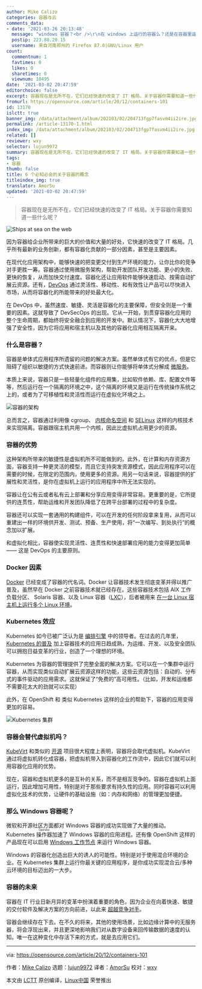 ```yaml
---
author: Mike Calizo
categories: 容器与云
comments_data:
- date: '2021-03-26 20:13:48'
  message: "windows 容器？<br />\r\n在 windows 上运行的容器么？还是在容器里运行 windows？"
  postip: 223.88.20.15
  username: 来自河南郑州的 Firefox 87.0|GNU/Linux 用户
count:
  commentnum: 1
  favtimes: 0
  likes: 0
  sharetimes: 0
  viewnum: 10495
date: '2021-03-02 20:47:59'
editorchoice: false
excerpt: 容器现在是无所不在，它们已经快速的改变了 IT 格局。关于容器你需要知道一些什么呢？
fromurl: https://opensource.com/article/20/12/containers-101
id: 13170
islctt: true
banner_img: /data/attachment/album/202103/02/204713fgp7fasvm4ii2ire.jpg
permalink: /article-13170-1.html
index_img: /data/attachment/album/202103/02/204713fgp7fasvm4ii2ire.jpg.thumb.jpg
related: []
reviewer: wxy
selector: lujun9972
summary: 容器现在是无所不在，它们已经快速的改变了 IT 格局。关于容器你需要知道一些什么呢？
tags:
- 容器
thumb: false
title: 6 个必知必会的关于容器的概念
titleindex_img: true
translator: AmorSu
updated: '2021-03-02 20:47:59'
---
```



> 
> 容器现在是无所不在，它们已经快速的改变了 IT 格局。关于容器你需要知道一些什么呢？
> 
> 
> 


![](/data/attachment/album/202103/02/204713fgp7fasvm4ii2ire.jpg "Ships at sea on the web")


因为容器给企业所带来的巨大的价值和大量的好处，它快速的改变了 IT 格局。几乎所有最新的业务创新，都有容器化贡献的一部分因素，甚至是主要因素。


在现代化应用架构中，能够快速的把变更交付到生产环境的能力，让你比你的竞争对手更胜一筹。容器通过使用微服务架构，帮助开发团队开发功能、更小的失败、更快的恢复，从而加快交付速度。容器化还让应用软件能够快速启动、按需自动扩展云资源。还有，[DevOps](https://opensource.com/resources/devops) 通过灵活性、移动性、和有效性让产品可以尽快进入市场，从而将容器化的所能带来的好处最大化。


在 DevOps 中，虽然速度、敏捷、灵活是容器化的主要保障，但安全则是一个重要的因素。这就导致了 DevSecOps 的出现。它从一开始，到贯穿容器化应用的整个生命周期，都始终将安全融合到应用的开发中。默认情况下，容器化大大地增强了安全性，因为它将应用和宿主机以及其他的容器化应用相互隔离开来。


### 什么是容器？


容器是单体式应用程序所遗留的问题的解决方案。虽然单体式有它的优点，但是它阻碍了组织以敏捷的方式快速前进。而容器则让你能够将单体式分解成 [微服务](https://opensource.com/resources/what-are-microservices)。


本质上来说，容器只是一些轻量化组件的应用集，比如软件依赖、库、配置文件等等，然后运行在一个隔离的环境之中，这个隔离的环境又是运行在传统操作系统之上的，或者为了可移植性和灵活性而运行在虚拟化环境之上。


![容器的架构](/data/attachment/album/202103/02/204801d4a4av48zdx744yb.png "Container architecture")


总而言之，容器通过利用像 cgroup、 [内核命名空间](https://opensource.com/article/19/10/namespaces-and-containers-linux) 和 [SELinux](https://opensource.com/article/20/11/selinux-containers) 这样的内核技术来实现隔离。容器跟宿主机共用一个内核，因此比虚拟机占用更少的资源。


### 容器的优势


这种架构所带来的敏捷性是虚拟机所不可能做到的。此外，在计算和内存资源方面，容器支持一种更灵活的模型，而且它支持突发资源模式，因此应用程序可以在需要的时候，在限定的范围内，使用更多的资源。用另一句话来说，容器提供的扩展性和灵活性，是你在虚拟机上运行的应用程序中所无法实现的。


容器让在公有云或者私有云上部署和分享应用变得非常容易。更重要的是，它所提供的连贯性，帮助运维和开发团队降低了在跨平台部署的过程中的复杂度。


容器还可以实现一套通用的构建组件，可以在开发的任何阶段拿来复用，从而可以重建出一样的环境供开发、测试、预备、生产使用，将“一次编写、到处执行”的概念加以扩展。


和虚拟化相比，容器使实现灵活性、连贯性和快速部署应用的能力变得更加简单 —— 这是 DevOps 的主要原则。


### Docker 因素


[Docker](https://opensource.com/resources/what-docker) 已经变成了容器的代名词。Docker 让容器技术发生彻底变革并得以推广普及，虽然早在 Docker 之前容器技术就已经存在。这些容器技术包括 AIX 工作负载分区、 Solaris 容器、以及 Linux 容器（[LXC](https://linuxcontainers.org/)），后者被用来 [在一台 Linux 宿主机上运行多个 Linux 环境](https://opensource.com/article/18/11/behind-scenes-linux-containers)。


### Kubernetes 效应


Kubernetes 如今已被广泛认为是 [编排引擎](https://opensource.com/article/20/11/orchestration-vs-automation) 中的领导者。在过去的几年里，[Kubernetes 的普及](https://enterprisersproject.com/article/2020/6/kubernetes-statistics-2020) 加上容器技术的应用日趋成熟，为运维、开发、以及安全团队可以拥抱日益变革的行业，创造了一个理想的环境。


Kubernetes 为容器的管理提供了完整全面的解决方案。它可以在一个集群中运行容器，从而实现类似自动扩展云资源这样的功能，这些云资源包括：自动的、分布式的事件驱动的应用需求。这就保证了“免费的”高可用性。（比如，开发和运维都不需要花太大的劲就可以实现）


此外，在 OpenShift 和 类似 Kubernetes 这样的企业的帮助下，容器的应用变得更加的容易。


![Kubernetes 集群](/data/attachment/album/202103/02/204801c7vl1p2v757fmvil.png "Kubernetes cluster")


### 容器会替代虚拟机吗？


[KubeVirt](https://kubevirt.io/) 和类似的 [开源](https://opensource.com/resources/what-open-source) 项目很大程度上表明，容器将会取代虚拟机。KubeVirt 通过将虚拟机转化成容器，把虚拟机带入到容器化的工作流中，因此它们就可以利用容器化应用的优势。


现在，容器和虚拟机更多的是互补的关系，而不是相互竞争的。容器在虚拟机上面运行，因此增加可用性，特别是对于那些要求有持久性的应用。同时容器可以利用虚拟化技术的优势，让硬件的基础设施（如：内存和网络）的管理更加便捷。


### 那么 Windows 容器呢？


微软和开源社区方面都对 Windows 容器的成功实现做了大量的推动。Kubernetes <ruby> 操作器 <rt>  Operator </rt></ruby> 加速了 Windows 容器的应用进程。还有像 OpenShift 这样的产品现在可以启用 [Windows 工作节点](https://www.openshift.com/blog/announcing-the-community-windows-machine-config-operator-on-openshift-4.6) 来运行 Windows 容器。


Windows 的容器化创造出巨大的诱人的可能性。特别是对于使用混合环境的企业。在 Kubernetes 集群上运行你最关键的应用程序，是你成功实现混合云/多种云环境的目标迈出的一大步。


### 容器的未来


容器在 IT 行业日新月异的变革中扮演着重要的角色，因为企业在向着快速、敏捷的交付软件及解决方案的方向前进，以此来 [超越竞争对手](https://www.imd.org/research-knowledge/articles/the-battle-for-digital-disruption-startups-vs-incumbents/)。


容器会继续存在下去。在不久的将来，其他的使用场景，比如边缘计算中的无服务器，将会浮现出来，并且更深地影响我们对从数字设备来回传输数据的速度的认知。唯一在这种变化中存活下来的方式，就是去应用它们。




---


via: <https://opensource.com/article/20/12/containers-101>


作者：[Mike Calizo](https://opensource.com/users/mcalizo) 选题：[lujun9972](https://github.com/lujun9972) 译者：[AmorSu](https://github.com/amorsu) 校对：[wxy](https://github.com/wxy)


本文由 [LCTT](https://github.com/LCTT/TranslateProject) 原创编译，[Linux中国](https://linux.cn/) 荣誉推出